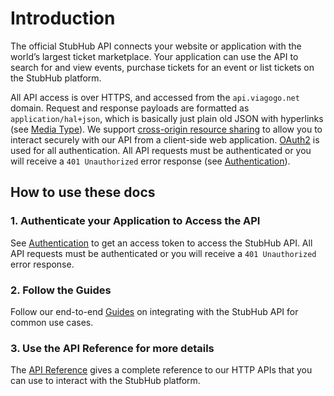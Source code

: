 # Introduction

The official StubHub API connects your website or application with the
world’s largest ticket marketplace. Your application can use the API to search
for and view events, purchase tickets for an event or list tickets on the
StubHub platform.

All API access is over HTTPS, and accessed from the `api.viagogo.net` domain.
Request and response payloads are formatted as `application/hal+json`, which is
basically just plain old JSON with hyperlinks (see [Media Type](./media-type.md)).
We support [cross-origin resource sharing][cors] to allow you to interact
securely with our API from a client-side web application. [OAuth2][oauth2]
is used for all authentication. All API requests must be authenticated or you
will receive a `401 Unauthorized` error response (see
[Authentication](../authentication/index.mdx)).

[cors]: http://en.wikipedia.org/wiki/Cross-origin_resource_sharing
[oauth2]: http://oauth.net/2/

## How to use these docs

### 1. Authenticate your Application to Access the API

See [Authentication](../authentication/index.mdx) to get an access token to access the StubHub API.
All API requests must be authenticated or you will receive a `401 Unauthorized` error response.

### 2. Follow the Guides

Follow our end-to-end [Guides](../guides/index.mdx) on integrating with the StubHub API for common
use cases.

### 3. Use the API Reference for more details

The [API Reference](/api-reference/inventory) gives a complete reference to our HTTP APIs that you
can use to interact with the StubHub platform.
